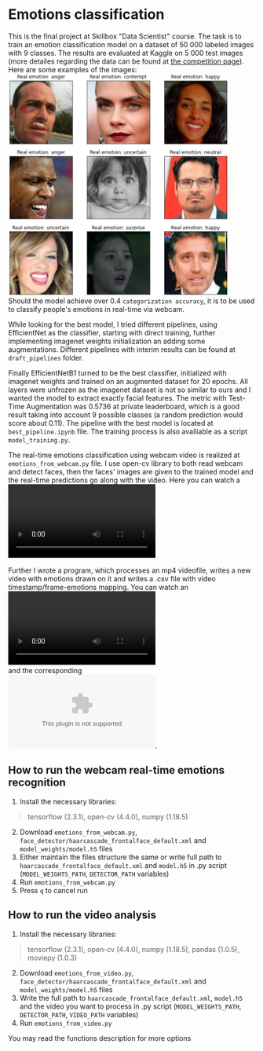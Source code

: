 # Emotions classification

This is the final project at Skillbox "Data Scientist" course. The task is to train 
an emotion classification model on a dataset of 50 000 labeled images with 9 classes. The results 
are evaluated at Kaggle on 5 000 test images (more detailes regarding the data can be found at 
[the competition page](https://www.kaggle.com/c/skillbox-computer-vision-project/overview)). 
Here are some examples of the images: 
![samples](https://github.com/Logixqt/emotions_classification/blob/main/examples/samples.PNG)\
Should the model achieve over 0.4 `categorization accuracy`, 
it is to be used to classify people's emotions in real-time via webcam. 

While looking for the best model, I tried different pipelines, using EfficientNet as the 
classifier, starting with direct training, further implementing imagenet weights initialization 
an adding some augmentations. Different pipelines with interim results can be found at 
`draft_pipelines` folder.

Finally EfficientNetB1 turned to be the best classifier, initialized with imagenet weights and trained 
on an augmented dataset for 20 epochs. All layers were unfrozen as the imagenet dataset is not so similar 
to ours and I wanted the model to extract exactly facial features. The metric with Test-Time Augmentation was 
0.5736 at private leaderboard, which is a good result taking into account 9 possible classes (a random prediction 
would score about 0.11). The pipeline with the best model is located at `best_pipeline.ipynb` file. The training 
process is also availiable as a script `model_training.py`.

The real-time emotions classification using webcam video is realized at `emotions_from_webcam.py` file. 
I use open-cv library to both read webcam and detect faces, then the faces' images are given to the 
trained model and the real-time predictions go along with the video. Here you can watch a 
![video example](https://github.com/Logixqt/emotions_classification/blob/main/examples/video_example.mp4)

Further I wrote a program, which processes an mp4 videofile, writes a new video with emotions drawn on it
and writes a .csv file with video timestamp/frame-emotions mapping. You can watch an 
![output videofile example](https://github.com/Logixqt/emotions_classification/blob/main/examples/bril_hand_with_emotions.mp4)  
and the corresponding  
![output .csv file](https://github.com/Logixqt/emotions_classification/blob/main/examples/bril_hand_with_emotions_emotions_data.csv).

## How to run the webcam real-time emotions recognition
1. Install the necessary libraries: 
>tensorflow (2.3.1), open-cv (4.4.0), numpy (1.18.5)
2. Download `emotions_from_webcam.py`, `face_detector/haarcascade_frontalface_default.xml` and 
`model_weights/model.h5` files
3. Either maintain the files structure the same or write full path to `haarcascade_frontalface_default.xml` 
and `model.h5` in .py script (`MODEL_WEIGHTS_PATH`, `DETECTOR_PATH` variables)
4. Run `emotions_from_webcam.py`
5. Press `q` to cancel run

## How to run the video analysis
1. Install the necessary libraries: 
>tensorflow (2.3.1), open-cv (4.4.0), numpy (1.18.5), pandas (1.0.5), moviepy (1.0.3)
2. Download `emotions_from_video.py`, `face_detector/haarcascade_frontalface_default.xml` and 
`model_weights/model.h5` files
3. Write the full path to `haarcascade_frontalface_default.xml`, `model.h5` and the video you want to process 
in .py script (`MODEL_WEIGHTS_PATH`, `DETECTOR_PATH`, `VIDEO_PATH` variables)
4. Run `emotions_from_video.py`

You may read the functions description for more options